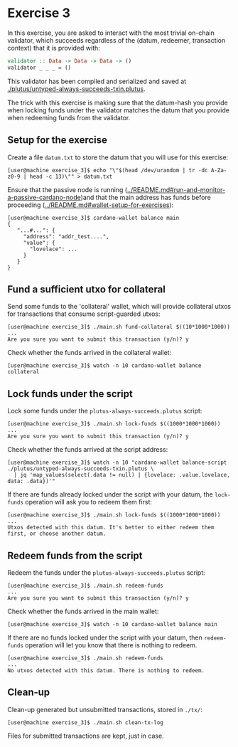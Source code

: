 # Exercise 3
In this exercise, you are asked to interact with the most trivial on-chain validator, which succeeds regardless of the (datum, redeemer, transaction context) that it is provided with:
```haskell
validator :: Data -> Data -> Data -> ()
validator _ _ _ = ()
```

This validator has been compiled and serialized and saved at [./plutus/untyped-always-succeeds-txin.plutus](./plutus/untyped-always-succeeds-txin.plutus).

The trick with this exercise is making sure that the datum-hash you provide when locking funds under the validator matches the datum that you provide when redeeming funds from the validator.

## Setup for the exercise
Create a file `datum.txt` to store the datum that you will use for this exercise:
```
[user@machine exercise_3]$ echo "\"$(head /dev/urandom | tr -dc A-Za-z0-9 | head -c 13)\"" > datum.txt
```

Ensure that the passive node is running ([../README.md#run-and-monitor-a-passive-cardano-node](../README.md#run-and-monitor-a-passive-cardano-node))and that the main address has funds before proceeding ([../README.md#wallet-setup-for-exercises](../README.md#wallet-setup-for-exercises)):
```
[user@machine exercise_3]$ cardano-wallet balance main
{
   "...#...": {
     "address": "addr_test....",
     "value": {
       "lovelace": ...
     }
   }
}
```

## Fund a sufficient utxo for collateral
Send some funds to the 'collateral' wallet, which will provide collateral utxos for transactions that consume script-guarded utxos:
```
[user@machine exercise_3]$ ./main.sh fund-collateral $((10*1000*1000))
...
Are you sure you want to submit this transaction (y/n)? y
```

Check whether the funds arrived in the collateral wallet:
```
[user@machine exercise_3]$ watch -n 10 cardano-wallet balance collateral
```

## Lock funds under the script
Lock some funds under the `plutus-always-succeeds.plutus` script:
```
[user@machine exercise_3]$ ./main.sh lock-funds $((1000*1000*1000))
...
Are you sure you want to submit this transaction (y/n)? y
```

Check whether the funds arrived at the script address:
```
[user@machine exercise_3]$ watch -n 10 "cardano-wallet balance-script ./plutus/untyped-always-succeeds-txin.plutus \
  | jq 'map_values(select(.data != null) | {lovelace: .value.lovelace, data: .data})'"
```

If there are funds already locked under the script with your datum, the `lock-funds` operation will ask you to redeem them first:
```
[user@machine exercise_3]$ ./main.sh lock-funds $((1000*1000*1000))
...
Utxos detected with this datum. It's better to either redeem them first, or choose another datum.
```

## Redeem funds from the script
Redeem the funds under the `plutus-always-succeeds.plutus` script:
```
[user@machine exercise_3]$ ./main.sh redeem-funds
...
Are you sure you want to submit this transaction (y/n)? y
```

Check whether the funds arrived in the main wallet:
```
[user@machine exercise_3]$ watch -n 10 cardano-wallet balance main
```

If there are no funds locked under the script with your datum, then `redeem-funds` operation will let you know that there is nothing to redeem.
```
[user@machine exercise_3]$ ./main.sh redeem-funds
...
No utxos detected with this datum. There is nothing to redeem.
```

## Clean-up
Clean-up generated but unsubmitted transactions, stored in `./tx/`:
```
[user@machine exercise_3]$ ./main.sh clean-tx-log
```

Files for submitted transactions are kept, just in case.
